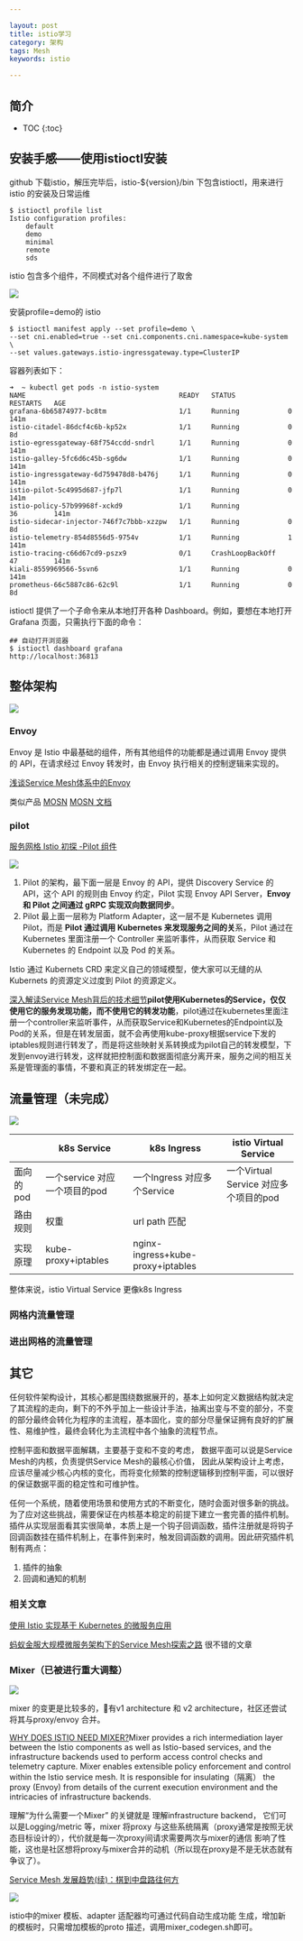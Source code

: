 ```yaml
---

layout: post
title: istio学习
category: 架构
tags: Mesh
keywords: istio

---
```


## 简介

* TOC
{:toc}

## 安装手感——使用istioctl安装

github 下载istio，解压完毕后，istio-${version}/bin 下包含istioctl，用来进行istio 的安装及日常运维

```
$ istioctl profile list
Istio configuration profiles:
    default
    demo
    minimal
    remote
    sds
```

istio 包含多个组件，不同模式对各个组件进行了取舍

![](/public/upload/mesh/istio_configuration_profile.png)


安装profile=demo的 istio
```
$ istioctl manifest apply --set profile=demo \
--set cni.enabled=true --set cni.components.cni.namespace=kube-system \
--set values.gateways.istio-ingressgateway.type=ClusterIP
```

容器列表如下：

```
➜  ~ kubectl get pods -n istio-system
NAME                                      READY   STATUS             RESTARTS   AGE
grafana-6b65874977-bc8tm                  1/1     Running            0          141m
istio-citadel-86dcf4c6b-kp52x             1/1     Running            0          8d
istio-egressgateway-68f754ccdd-sndrl      1/1     Running            0          141m
istio-galley-5fc6d6c45b-sg6dw             1/1     Running            0          141m
istio-ingressgateway-6d759478d8-b476j     1/1     Running            0          141m
istio-pilot-5c4995d687-jfp7l              1/1     Running            0          141m
istio-policy-57b99968f-xckd9              1/1     Running            36         141m
istio-sidecar-injector-746f7c7bbb-xzzpw   1/1     Running            0          8d
istio-telemetry-854d8556d5-9754v          1/1     Running            1          141m
istio-tracing-c66d67cd9-pszx9             0/1     CrashLoopBackOff   47         141m
kiali-8559969566-5svn6                    1/1     Running            0          141m
prometheus-66c5887c86-62c9l               1/1     Running            0          8d
```

istioctl 提供了一个子命令来从本地打开各种 Dashboard。例如，要想在本地打开 Grafana 页面，只需执行下面的命令：

```
## 自动打开浏览器
$ istioctl dashboard grafana
http://localhost:36813
```

## 整体架构

![](/public/upload/mesh/istio.png)

### Envoy

Envoy 是 Istio 中最基础的组件，所有其他组件的功能都是通过调用 Envoy 提供的 API，在请求经过 Envoy 转发时，由 Envoy 执行相关的控制逻辑来实现的。

[浅谈Service Mesh体系中的Envoy](https://yq.aliyun.com/articles/606655)

类似产品 [MOSN](https://github.com/sofastack/sofa-mosn) [MOSN 文档](https://github.com/sofastack/sofa-mosn)

### pilot

[服务网格 Istio 初探 -Pilot 组件](https://www.infoq.cn/article/T9wjTI2rPegB0uafUKeR)

![](/public/upload/practice/istio_pilot_detail.png)

1. Pilot 的架构，最下面一层是 Envoy 的 API，提供 Discovery Service 的 API，这个 API 的规则由 Envoy 约定，Pilot 实现 Envoy API Server，**Envoy 和 Pilot 之间通过 gRPC 实现双向数据同步**。
2. Pilot 最上面一层称为 Platform Adapter，这一层不是 Kubernetes 调用 Pilot，而是 **Pilot 通过调用 Kubernetes 来发现服务之间的关**系，Pilot 通过在 Kubernetes 里面注册一个 Controller 来监听事件，从而获取 Service 和 Kubernetes 的 Endpoint 以及 Pod 的关系。

Istio 通过 Kubernets CRD 来定义自己的领域模型，使大家可以无缝的从 Kubernets 的资源定义过度到 Pilot 的资源定义。

[深入解读Service Mesh背后的技术细节](https://sq.163yun.com/blog/article/218831472301936640)**pilot使用Kubernetes的Service，仅仅使用它的服务发现功能，而不使用它的转发功能**，pilot通过在kubernetes里面注册一个controller来监听事件，从而获取Service和Kubernetes的Endpoint以及Pod的关系，但是在转发层面，就不会再使用kube-proxy根据service下发的iptables规则进行转发了，而是将这些映射关系转换成为pilot自己的转发模型，下发到envoy进行转发，这样就把控制面和数据面彻底分离开来，服务之间的相互关系是管理面的事情，不要和真正的转发绑定在一起。

## 流量管理（未完成）

![](/public/upload/mesh/traffic_manage.png)

||k8s Service|k8s Ingress|istio Virtual Service|
|---|---|---|---|
|面向的pod|一个service 对应一个项目的pod|一个Ingress 对应多个Service|一个Virtual Service 对应多个项目的pod|
|路由规则|权重|url path 匹配||
|实现原理|kube-proxy+iptables|nginx-ingress+kube-proxy+iptables||

整体来说，istio Virtual Service 更像k8s Ingress

### 网格内流量管理



### 进出网格的流量管理

## 其它

任何软件架构设计，其核心都是围绕数据展开的，基本上如何定义数据结构就决定了其流程的走向，剩下的不外乎加上一些设计手法，抽离出变与不变的部分，不变的部分最终会转化为程序的主流程，基本固化，变的部分尽量保证拥有良好的扩展性、易维护性，最终会转化为主流程中各个抽象的流程节点。

控制平面和数据平面解耦，主要基于变和不变的考虑， 数据平面可以说是Service Mesh的内核，负责提供Service Mesh的最核心价值， 因此从架构设计上考虑， 应该尽量减少核心内核的变化，而将变化频繁的控制逻辑移到控制平面，可以很好的保证数据平面的稳定性和可维护性。

任何一个系统，随着使用场景和使用方式的不断变化，随时会面对很多新的挑战。为了应对这些挑战，需要保证在内核基本稳定的前提下建立一套完善的插件机制。插件从实现层面看其实很简单，本质上是一个钩子回调函数，插件注册就是将钩子回调函数挂在插件机制上，在事件到来时，触发回调函数的调用。因此研究插件机制有两点：

1. 插件的抽象
2. 回调和通知的机制

### 相关文章

[使用 Istio 实现基于 Kubernetes 的微服务应用](https://www.ibm.com/developerworks/cn/cloud/library/cl-lo-implementing-kubernetes-microservice-using-istio/index.html)

[蚂蚁金服大规模微服务架构下的Service Mesh探索之路](https://www.servicemesher.com/blog/the-way-to-service-mesh-in-ant-financial/) 很不错的文章 

### Mixer（已被进行重大调整）

![](/public/upload/practice/istio_mixer.svg)

mixer 的变更是比较多的，有v1 architecture 和 v2 architecture，社区还尝试将其与proxy/envoy 合并。

[WHY DOES ISTIO NEED MIXER?](https://istio.io/faq/mixer/#why-mixer)Mixer provides a rich intermediation layer between the Istio components as well as Istio-based services, and the infrastructure backends used to perform access control checks and telemetry capture. Mixer enables extensible policy enforcement and control within the Istio service mesh. It is responsible for insulating（隔离） the proxy (Envoy) from details of the current execution environment and the intricacies of infrastructure backends. 

理解“为什么需要一个Mixer” 的关键就是 理解infrastructure backend， 它们可以是Logging/metric 等，mixer 将proxy 与这些系统隔离（proxy通常是按照无状态目标设计的），代价就是每一次proxy间请求需要两次与mixer的通信 影响了性能，这也是社区想将proxy与mixer合并的动机（所以现在proxy是不是无状态就有争议了）。

[Service Mesh 发展趋势(续)：棋到中盘路往何方](https://www.sofastack.tech/blog/service-mesh-development-trend-2/)

![](/public/upload/practice/istio_mixer_evolution.png)

istio中的mixer 模板、adapter 适配器均可通过代码自动生成功能 生成，增加新的模板时，只需增加模板的proto 描述，调用mixer_codegen.sh即可。